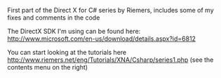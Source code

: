First part of the Direct X for C# series by Riemers, includes some of my fixes and comments in the code

The DirectX SDK I'm using can be found here: http://www.microsoft.com/en-us/download/details.aspx?id=6812

You can start looking at the tutorials here http://www.riemers.net/eng/Tutorials/XNA/Csharp/series1.php (see the contents menu on the right)
